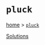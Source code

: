 # `pluck`

[home](../README.md) &gt; [`pluck`](http://ramdajs.com/docs/#pluck)



[Solutions](./solutions.md)
